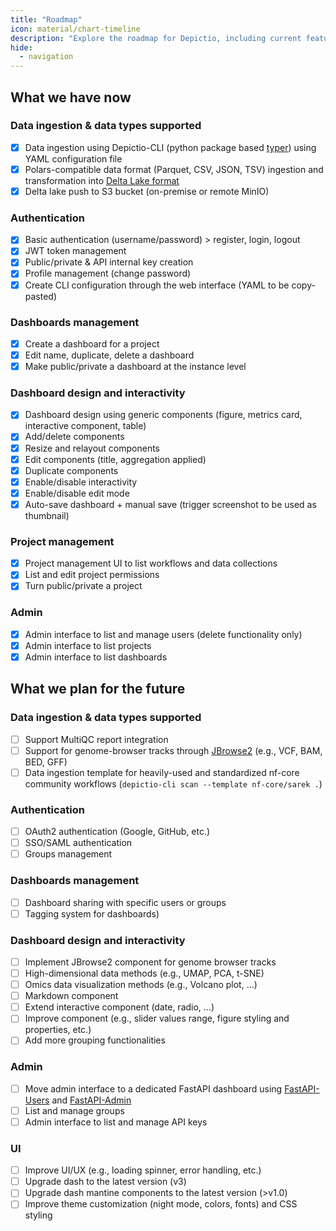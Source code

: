 ```yaml
---
title: "Roadmap"
icon: material/chart-timeline
description: "Explore the roadmap for Depictio, including current features and future plans."
hide:
  - navigation
---
```


## What we have now

### Data ingestion & data types supported

- [x] Data ingestion using Depictio-CLI (python package based [typer](https://typer.tiangolo.com/)) using YAML configuration file
- [x] Polars-compatible data format (Parquet, CSV, JSON, TSV) ingestion and transformation into [Delta Lake format](https://delta.io/)
- [x] Delta lake push to S3 bucket (on-premise or remote MinIO)

### Authentication

- [x] Basic authentication (username/password) > register, login, logout
- [x] JWT token management
- [x] Public/private & API internal key creation
- [x] Profile management (change password)
- [x] Create CLI configuration through the web interface (YAML to be copy-pasted)

### Dashboards management

- [x] Create a dashboard for a project
- [x] Edit name, duplicate, delete a dashboard
- [x] Make public/private a dashboard at the instance level

### Dashboard design and interactivity

- [x] Dashboard design using generic components (figure, metrics card, interactive component, table)
- [x] Add/delete components
- [x] Resize and relayout components
- [x] Edit components (title, aggregation applied)
- [x] Duplicate components
- [x] Enable/disable interactivity
- [x] Enable/disable edit mode
- [x] Auto-save dashboard + manual save (trigger screenshot to be used as thumbnail)

### Project management

- [x] Project management UI to list workflows and data collections
- [x] List and edit project permissions
- [x] Turn public/private a project

### Admin

- [x] Admin interface to list and manage users (delete functionality only)
- [x] Admin interface to list projects
- [x] Admin interface to list dashboards

## What we plan for the future

### Data ingestion & data types supported

- [ ] Support MultiQC report integration
- [ ] Support for genome-browser tracks through [JBrowse2](https://jbrowse.org/) (e.g., VCF, BAM, BED, GFF)
- [ ] Data ingestion template for heavily-used and standardized nf-core community workflows (`depictio-cli scan --template nf-core/sarek .`)

### Authentication

- [ ] OAuth2 authentication (Google, GitHub, etc.)
- [ ] SSO/SAML authentication
- [ ] Groups management

### Dashboards management

- [ ] Dashboard sharing with specific users or groups
- [ ] Tagging system for dashboards)

### Dashboard design and interactivity

- [ ] Implement JBrowse2 component for genome browser tracks
- [ ] High-dimensional data methods (e.g., UMAP, PCA, t-SNE)
- [ ] Omics data visualization methods (e.g., Volcano plot, ...)
- [ ] Markdown component
- [ ] Extend interactive component (date, radio, ...)
- [ ] Improve component (e.g., slider values range, figure styling and properties, etc.)
- [ ] Add more grouping functionalities

### Admin

- [ ] Move admin interface to a dedicated FastAPI dashboard using [FastAPI-Users](https://frankie567.github.io/fastapi-users/) and [FastAPI-Admin](https://fastapi-admin-docs.long2ice.io/)
- [ ] List and manage groups
- [ ] Admin interface to list and manage API keys

### UI

- [ ] Improve UI/UX (e.g., loading spinner, error handling, etc.)
- [ ] Upgrade dash to the latest version (v3)
- [ ] Upgrade dash mantine components to the latest version (>v1.0)
- [ ] Improve theme customization (night mode, colors, fonts) and CSS styling
